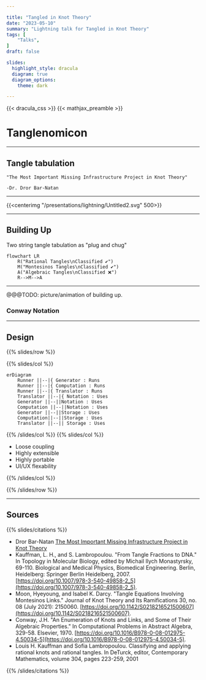 ```yaml
---

title: "Tangled in Knot Theory"
date: "2023-05-10"
summary: "Lightning talk for Tangled in Knot Theory"
tags: [
    "Talks",
]
draft: false

slides:
  highlight_style: dracula
  diagram: true
  diagram_options:
    theme: dark

---
```


{{< dracula_css >}}
{{< mathjax_preamble >}}

# Tanglenomicon

---

## Tangle tabulation

```
"The Most Important Missing Infrastructure Project in Knot Theory"

-Dr. Dror Bar-Natan
```

---

{{<centerimg "/presentations/lightning/Untitled2.svg" 500>}}

---

## Building Up

Two string tangle tabulation as "plug and chug"

```mermaid
flowchart LR
    R("Rational Tangles\nClassified ✔️")
    M("Montesinos Tangles\nClassified ✔️")
    A("Algebraic Tangles\nClassified ❌")
    R-->M-->A
```

---

@@@TODO: picture/animation of building up.

### Conway Notation

---

## Design

{{% slides/row %}}

{{% slides/col %}}

```mermaid
erDiagram
    Runner ||--|{ Generator : Runs
    Runner ||--|{ Computation : Runs
    Runner ||--|{ Translator : Runs
    Translator ||--|{ Notation : Uses
    Generator ||--||Notation : Uses
    Computation ||--||Notation : Uses
    Generator ||--||Storage : Uses
    Computation||--||Storage : Uses
    Translator ||--|| Storage : Uses
```

{{% /slides/col %}}
{{% slides/col  %}}

- Loose coupling
- Highly extensible
- Highly portable
- UI/UX flexability

{{% /slides/col %}}

{{% /slides/row %}}

---

## Sources

{{% slides/citations %}}

- Dror Bar-Natan [The Most Important Missing Infrastructure Project in Knot Theory](http://drorbn.net/AcademicPensieve/2012-01/one/The_Most_Important_Missing_Infrastructure_Project_in_Knot_Theory.pdf)
- Kauffman, L. H., and S. Lambropoulou. "From Tangle Fractions to DNA." In Topology in Molecular Biology, edited by Michail Ilych Monastyrsky, 69-110. Biological and Medical Physics, Biomedical Engineering. Berlin, Heidelberg: Springer Berlin Heidelberg, 2007. [https://doi.org/10.1007/978-3-540-49858-2_5](https://doi.org/10.1007/978-3-540-49858-2_5).
- Moon, Hyeyoung, and Isabel K. Darcy. "Tangle Equations Involving Montesinos Links." Journal of Knot Theory and Its Ramifications 30, no. 08 (July 2021): 2150060. [https://doi.org/10.1142/S0218216521500607](https://doi.org/10.1142/S0218216521500607).
- Conway, J.H. "An Enumeration of Knots and Links, and Some of Their Algebraic Properties." In Computational Problems in Abstract Algebra, 329-58. Elsevier, 1970. [https://doi.org/10.1016/B978-0-08-012975-4.50034-5](https://doi.org/10.1016/B978-0-08-012975-4.50034-5).
- Louis H. Kauffman and Sofia Lambropoulou. Classifying and applying rational knots and rational tangles. In DeTurck, editor, Contemporary Mathematics, volume 304, pages 223-259, 2001

{{% /slides/citations %}}
